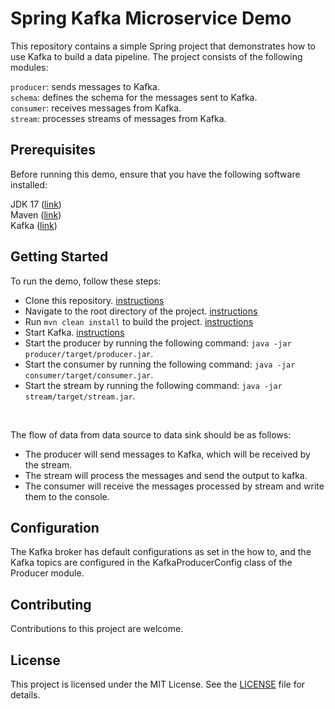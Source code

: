 # Spring Kafka Microservice Demo

This repository contains a simple Spring project that demonstrates how to use Kafka to build a data pipeline. The project consists of the following modules:

`producer`: sends messages to Kafka.  
`schema`: defines the schema for the messages sent to Kafka.  
`consumer`: receives messages from Kafka.  
`stream`: processes streams of messages from Kafka.  

## Prerequisites
Before running this demo, ensure that you have the following software installed:

JDK 17 ([link](https://docs.oracle.com/en/java/javase/17/install/installation-jdk-microsoft-windows-platforms.html))  
Maven ([link](https://maven.apache.org/download.cgi))  
Kafka ([link](https://kafka.apache.org/quickstart))  

## Getting Started
To run the demo, follow these steps:

- Clone this repository. [instructions](https://www.perplexity.ai/search?q=how+to+clone+a+repository)  
- Navigate to the root directory of the project. [instructions](https://www.perplexity.ai/search?q=how+to+avigate+to+the+root+directory+of+the+project)   
- Run `mvn clean install` to build the project. [instructions](https://www.perplexity.ai/search?q=hot+to+mvn+clean+install+to+build+the+project)  
- Start Kafka. [instructions](https://www.perplexity.ai/search?q=how+to+start+a+local+kafka+cluster)
- Start the producer by running the following command: `java -jar producer/target/producer.jar`.
- Start the consumer by running the following command: `java -jar consumer/target/consumer.jar`.
- Start the stream by running the following command: `java -jar stream/target/stream.jar`.   

<br>

The flow of data from data source to data sink should be as follows:
- The producer will send messages to Kafka, which will be received by the stream. 
- The stream will process the messages and send the output to kafka. 
- The consumer will receive the messages processed by stream and write them to the console.


## Configuration

The Kafka broker has default configurations as set in the how to, and the Kafka topics are configured in the KafkaProducerConfig class of the Producer module.

## Contributing
Contributions to this project are welcome.

## License
This project is licensed under the MIT License. See the [LICENSE](LICENSE.md) file for details.